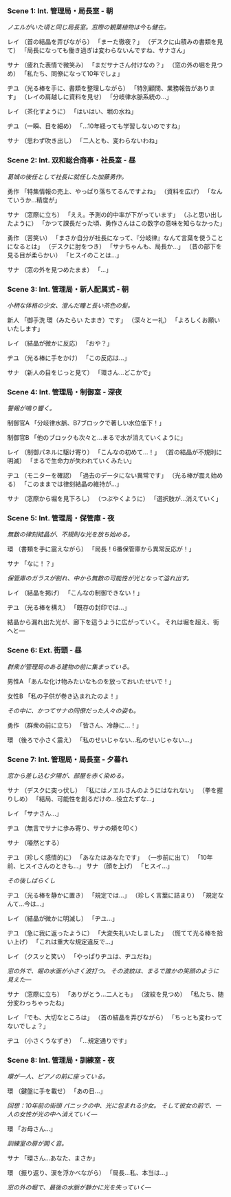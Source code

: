 ### Scene 1: Int. 管理局・局長室 - 朝
_ノエルがいた頃と同じ局長室。窓際の観葉植物は今も健在。_

レイ
（首の結晶を弄びながら）
「まーた徹夜？」
（デスクに山積みの書類を見て）
「局長になっても働き過ぎは変わらないんですね、サナさん」

サナ
（疲れた表情で微笑み）
「まだサナさん付けなの？」
（窓の外の堀を見つめ）
「私たち、同僚になって10年でしょ」

ヂユ
（光る棒を手に、書類を整理しながら）
「特別顧問、業務報告があります」
（レイの肩越しに資料を見せ）
「分岐律水脈系統の...」

レイ
（茶化すように）
「はいはい、堀の水ね」

ヂユ
（一瞬、目を細め）
「...10年経っても学習しないのですね」

サナ
（思わず吹き出し）
「二人とも、変わらないわね」

### Scene 2: Int. 双和総合商事・社長室 - 昼
_葛城の後任として社長に就任した加藤勇作。_

勇作
「特集情報の売上、やっぱり落ちてるんですよね」
（資料を広げ）
「なんていうか...精度が」

サナ
（窓際に立ち）
「ええ。予測の的中率が下がっています」
（ふと思い出したように）
「かつて課長だった頃、勇作さんはこの数字の意味を知らなかった」

勇作
（苦笑い）
「まさか自分が社長になって、『分岐律』なんて言葉を使うことになるとは」
（デスクに肘をつき）
「サナちゃんも、局長か...」
（昔の部下を見る目が柔らかい）
「ヒスイのことは...」

サナ
（窓の外を見つめたまま）
「...」

### Scene 3: Int. 管理局・新人配属式 - 朝
_小柄な体格の少女、澄んだ瞳と長い茶色の髪。_

新人
「御手洗 環（みたらい たまき）です」
（深々と一礼）
「よろしくお願いいたします」

レイ
（結晶が微かに反応）
「おや？」

ヂユ
（光る棒に手をかけ）
「この反応は...」

サナ
（新人の目をじっと見て）
「環さん...どこかで」

### Scene 4: Int. 管理局・制御室 - 深夜
_警報が鳴り響く。_

制御官A
「分岐律水脈、B7ブロックで著しい水位低下！」

制御官B
「他のブロックも次々と...まるで水が消えていくように」

レイ
（制御パネルに駆け寄り）
「こんなの初めて...！」
（首の結晶が不規則に明滅）
「まるで生命力が失われていくみたい」

ヂユ
（モニターを確認）
「過去のデータにない異常です」
（光る棒が震え始める）
「このままでは律刻結晶の維持が...」

サナ
（窓際から堀を見下ろし）
（つぶやくように）
「選択肢が...消えていく」

### Scene 5: Int. 管理局・保管庫 - 夜
_無数の律刻結晶が、不規則な光を放ち始める。_

環
（書類を手に震えながら）
「局長！6番保管庫から異常反応が！」

サナ
「なに！？」

_保管庫のガラスが割れ、中から無数の可能性が光となって溢れ出す。_

レイ
（結晶を掲げ）
「こんなの制御できない！」

ヂユ
（光る棒を構え）
「既存の封印では...」

結晶から漏れ出た光が、廊下を這うように広がっていく。
それは堀を超え、街へと―

### Scene 6: Ext. 街頭 - 昼
_群衆が管理局のある建物の前に集まっている。_

男性A
「あんな化け物みたいなものを放っておいたせいで！」

女性B
「私の子供が巻き込まれたのよ！」

_その中に、かつてサナの同僚だった人々の姿も。_

勇作
（群衆の前に立ち）
「皆さん、冷静に...！」

環
（後ろで小さく震え）
「私のせいじゃない...私のせいじゃない...」

### Scene 7: Int. 管理局・局長室 - 夕暮れ
_窓から差し込む夕陽が、部屋を赤く染める。_

サナ
（デスクに突っ伏し）
「私にはノエルさんのようにはなれない」
（拳を握りしめ）
「結局、可能性を創るだけの...役立たずな...」

レイ
「サナさん...」

ヂユ
（無言でサナに歩み寄り、サナの頬を叩く）

サナ
（唖然とする）

ヂユ
（珍しく感情的に）
「あなたはあなたです」
（一歩前に出て）
「10年前、ヒスイさんのときも...」
サナ
（顔を上げ）
「ヒスイ...」

_その後しばらくし_

ヂユ
（光る棒を静かに置き）
「規定では...」
（珍しく言葉に詰まり）
「規定なんて...今は...」

レイ
（結晶が微かに明滅し）
「ヂユ...」


ヂユ
（急に我に返ったように）
「大変失礼いたしました」
（慌てて光る棒を拾い上げ）
「これは重大な規定違反で...」

レイ
（クスッと笑い）
「やっぱりヂユは、ヂユだね」

_窓の外で、堀の水面が小さく波打つ。
その波紋は、まるで誰かの笑顔のように見えた―_

サナ
（窓際に立ち）
「ありがとう...二人とも」
（波紋を見つめ）
「私たち、随分変わっちゃったね」

レイ
「でも、大切なところは」
（首の結晶を弄びながら）
「ちっとも変わってないでしょ？」

ヂユ
（小さくうなずき）
「...規定通りです」
### Scene 8: Int. 管理局・訓練室 - 夜
_環が一人、ピアノの前に座っている。_

環
（鍵盤に手を載せ）
「あの日...」

_回想：10年前の街頭_
_パニックの中、光に包まれる少女。_
_そして彼女の前で、一人の女性が光の中へ消えていく―_

環
「お母さん...」

_訓練室の扉が開く音。_

サナ
「環さん...あなた、まさか」

環
（振り返り、涙を浮かべながら）
「局長...私、本当は...」

_窓の外の堀で、最後の水脈が静かに光を失っていく―_